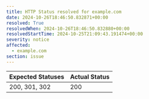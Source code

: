 ```yaml
---
title: HTTP Status resolved for example.com
date: 2024-10-26T18:46:50.832871+00:00
resolved: True
resolvedWhen: 2024-10-26T18:46:50.832880+00:00
resolvedStartTime: 2024-10-25T21:09:43.191474+00:00
severity: notice
affected:
  - example.com
section: issue
---
```


| Expected Statuses | Actual Status  |
|-------------------|----------------|
| 200, 301, 302 | 200 |
